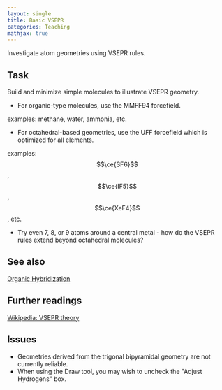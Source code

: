 ```yaml
---
layout: single
title: Basic VSEPR
categories: Teaching
mathjax: true
---
```


Investigate atom geometries using VSEPR rules.

Task
----

Build and minimize simple molecules to illustrate VSEPR geometry.

-   For organic-type molecules, use the MMFF94 forcefield.

examples: methane, water, ammonia, etc.

-   For octahedral-based geometries, use the UFF forcefield which is optimized for all elements.

examples: $$\ce{SF6}$$, $$\ce{IF5}$$, $$\ce{XeF4}$$, etc.

- Try even 7, 8, or 9 atoms around a central metal - how do the VSEPR rules extend beyond octahedral molecules?

See also
--------

[Organic Hybridization](../organic_hybridization)

Further readings
----------------

[Wikipedia: VSEPR theory](http://en.wikipedia.org/wiki/VSEPR_theory)

Issues
------

-   Geometries derived from the trigonal bipyramidal geometry are not currently reliable.
-   When using the Draw tool, you may wish to uncheck the "Adjust Hydrogens" box.
